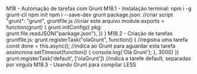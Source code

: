 M18 - Automação de tarefas com Grunt
    M18.1 - Instalação
        terminal:
            npm i -g grunt-cli
            npm init
            npm i --save-dev grunt
        package.json: //criar script
            "grunt": "grunt",
        gruntfile.js //criar este arquivo
            module.exports = function(grunt) {
                grunt.initConfig({
                    pkg: grunt.file.readJSON("package.json"),
                })
            }
    M18.2 - Criação de tarefas
        gruntfile.js:
            grunt.registerTask("olaGrunt", function() { //registra uma tarefa
                const done = this.async(); //indica ao Grunt para aguardar esta tarefa assíncrona
                setTimeout(function() {
                    console.log('Olá Grunt');
                }, 3000)
            })
            grunt.registerTask('default', ['olaGrunt']) //indica a tarefe default, separadas por vírgula
    M18.3 - Usando Grunt para compilar LESS